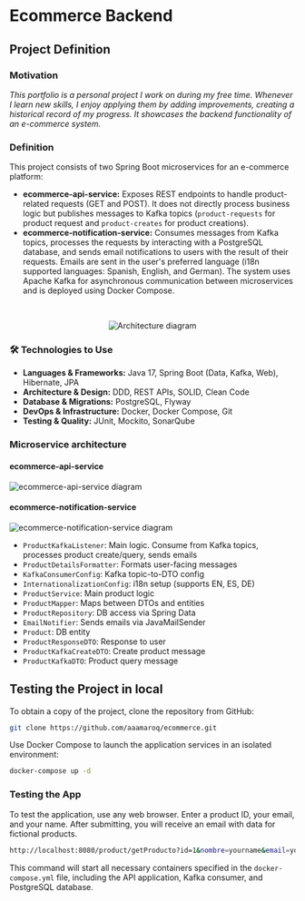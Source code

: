 
# Ecommerce Backend

## Project Definition
### Motivation
*This portfolio is a personal project I work on during my free time. Whenever I learn new skills, I enjoy applying them by adding improvements, creating a historical record of my progress. It showcases the backend functionality of an e-commerce system.*
### Definition
This project consists of two Spring Boot microservices for an e-commerce platform:
- **ecommerce-api-service:** Exposes REST endpoints to handle product-related requests (GET and POST). It does not directly process business logic but publishes messages to Kafka topics (`product-requests` for product request and `product-creates` for product creations).
- **ecommerce-notification-service:** Consumes messages from Kafka topics, processes the requests by interacting with a PostgreSQL database, and sends email notifications to users with the result of their requests. Emails are sent in the user's preferred language (i18n supported languages: Spanish, English, and German).
The system uses Apache Kafka for asynchronous communication between microservices and is deployed using Docker Compose.
<br>
<p align="center">
  <img src="https://uml.planttext.com/plantuml/png/dPHDRzim38Rl1VeVk5oQ04bysMcdvcljiXRpwlHSq3AR294bJv8R5CF--oZPJfCsABgTR4iYtuVaQrqwZzRNfJe_-oIrK7L1jLMmyRvoNvB4ucwybdvJvxKZAupsfFrOc3Af5EeGDtA-K39FPfz7QLYwlxr9IdIUB2yzp3W2fIOxhgB6-LbArXdT3-c6qBldHu-V6Ud2mTLY1QWBI7zaAx3qgoRd7NW3VaCmIR_r1Y53zipPouUfgNM1zhbFZ5Co776UHVSEpQdU07w7680zIHyhcP5zaZ5W7ppYvP5hrYDHPQLUmzGO7pxl5ep4285cmuoAeBAcg8K7nhIIN2GNbj1BezqOqZfNqcrueoJdS4snak_uk4L-gQHmur3F8PasNZvA4JESGZpSVuUL4xgQHO_4Xe5NC0clAxEMOWYIfsbHS8jtF6AOJuUn1XTdGILAzGPndlUBd2LIu_pQKlRp9ZQ7L6H21NFqcADhiBonhDRrgU2jrnLl0o4VdLGeUCOHE8JUDYs3gJNRnY5VKKWbFNhE61fIwxOHa9FV4MaefR2cxOeBGd_2v9cjDTlHtFU6IuxC5fIkLwiqX8V8mvYEzMMmmPcXkN3HrZZgybn0FvYvAxrR7XnCgwdrFtMYpoZ8HFmFwvnqM2UuzqtZc5DL1N-yWVWdiMYVEyAY-M5sLlhN7k43otIIBEVJsRkfsZiaU_4h79wBmrpY4xPxV4jPlY-QI-IIW-ADz1S0" alt="Architecture diagram" />
</p>

### 🛠️ Technologies to Use

- **Languages & Frameworks:** Java 17, Spring Boot (Data, Kafka, Web), Hibernate, JPA  
- **Architecture & Design:** DDD, REST APIs, SOLID, Clean Code  
- **Database & Migrations:** PostgreSQL, Flyway  
- **DevOps & Infrastructure:** Docker, Docker Compose, Git  
- **Testing & Quality:** JUnit, Mockito, SonarQube

### Microservice architecture

#### ecommerce-api-service

![ecommerce-api-service diagram](https://uml.planttext.com/plantuml/png/pLPHJzmm37xlhuXusI4ufBsUq8a9s8OO0m7QwsHQNoyZJKgIJZ34VrznBjs5-hJidiRBKUVpP_kptVJ8UR2-QrHHl1DdsgFLuANHeEGl-aUKHYzatLbwAae5ph70OyA9vqBqVtlAbA3m6frHFz5ETiLCV4bC0TQWSr3ZZUbiYOIwMBSKBwzfdSFY7iILDLLNecKJ8aX499bCxupnpbjeRz3sSLqVuyPRgUkGGKjE_XeVEdG-Kdo4qXlxH1cziHq6x_sLtLFeazlBEST7XxVOj0fyg2-nv74TM-onswOMl3UGvkV74vB0u32LteLEGXlzB-z-OEddrCx8zTf7RurIQ4CJuy7nO8yjlF_JNN_LtIdfbcWfLyOUN9B16eqL2L6ZN_bEqgRrfP6qgMbVX9cEW_nQuZMwrcY7fzfB_tIuLd7ucQyqXwgAeHBvqu3imNPXKwNniSJMozv5B45N8yLFu_ddS2gUiqKCV9zGevNbm3F1nvaOdhWInZclytq39IlQxu744US5-gMfFjYwQr3xhyOJSW3npEjlaNOO4rA07w5OlsMM-DzMU5gErsoR9OkfdEc5kJMjBDEts3IPAWQmjwexdUf9c-OyUrl4BkSSWaJVDDiPNyHkEe-znSK9vATUF2TrYOthyNrbFm4FmKKRBnTFfmr8DMZGX-VYyJGnjeO6Hp9BMeGJqok2mLQXAwsayNk3VkY05bJCwCAiuxl9Wkyn0ysG7AyTBqKAonU2JXJekeCQ6NqOxlzHdQWBdmWcDIVodLNq9PAln7WcPQJ8ZV-ozcsb1EXAuEFgmQ82UhijPUkAJSkmytv7JATp-iqPu1dThI2rAxX-feGCOZDTCRgZYUTymmNTENIyItgNR8OU7CoPJkJ0eqBvJb65N70gMNGfk6zH9aGMRc0l2kwkpX6JTHYCFPYktB_W-NkNOoduMM04o46c4XoXhhf65Ry1)


#### ecommerce-notification-service

![ecommerce-notification-service diagram](https://uml.planttext.com/plantuml/png/nLTDRzms4BthLmYvH6wp0NerWaKQhnsuZPiWDd8jnj98PKgHAaajiYtwtokH6db7r1B60aLyMMduvl5nFeRoM-l0kBwLsSlyIgjQDBq19xJAhoHOYpOhnz_yLZaqog-057_xXu3F_ydouU_75gs51kzrRqeiBlBB_ExOalsRJLI_Glqd3BwsRz5mZixegY-TH-mUFXBe1agdpS6JBcnlxfqHgdcLV-AksvZmoY0uF8-M4snNrVhV3y8wLFvS3eIADYbxOr2v1FQCC_tFcxEJ3sbycGzFL1WBZLCcDmfQ73ODPC64BGYvi4rdkQq6-mTDLWcgwQ4v8g3YMLL5cn9RVhaE-tsoxi31f58xKH-kkR0p973kH0mw8yhHjjFzeyHWgz2MHdI-wJZwhnwK4-wGN_h-Qz04km4tO6QQIDfdj9rMTWvDMiixqUom52t8nAu9dQI7K_aw-G9ILE2qcVIz7ojEbBFvpSEM1Ex9Dj3Cww7WXVM6ed9wM7mOY_bHQucWmYxNtqhqidWKVjFkHlUgcfTp_EPGLVR9WUREAOzY6chpUI_2ZZVQjE0S6hxZ3Xq8QUTLEXiRZT5Wz0fgxnDuWeW9LF2YvjbzbKjTWiInU_p31SiCqTw0a4Y4yPcu3vVoSrKzUIwxDRMzZnCDcPNEeQL5xzwZsOUo_CGC31J5cT3Hoj7a6P8hQk71ryVlZ9d6s9UZQeoATdKiR-An_7mUDc6VKJ8XKMMuizuZ9QjOdCB7XLd61Esrg1X1s9jpB5IT6AcSRsFGQhd7K0j5D48lvZe9rK6fPSKn6HTbyHaxRSLuFmKbtCQWTz1rSqdCxrd0r49La_tTuROgH2ZbeEsZxtcGb9ZflctGBJelTerRC_XQsBF0qWtnZ1igH8iwQQTR42g_qnLA7Z2ArApdUmxyfvnuAbD3YPcWfpXpD837l3mh8HJKU2mUfI5e2ObFwGW8qk0qfIz97kNOwMiVlZCIp0NVgjg0TMOmz8RQWiqgolLNsCFTOBz7LVbQ_uKPfZ0DpuM_CkcJplQFNx5qHvP7NHtcLsfcIgNqN_ds3z7PRFsxwyLFB_8VDXl_cpelnQGC7visozR-2NZzUkjP-0JhBTeKFDwKdBBbnFKkyziCMxsMDfljyWfAu-BBvwG3Ise2jj2VG2wkXnE2OcWIkLBm6Gy9Xr5JdmRHCEO0okJg9rW2csMCbIsjhgJhyxGFYm3BdKSjcYzxE_pshVmF)

- `ProductKafkaListener`: Main logic. Consume from Kafka topics, processes product create/query, sends emails  
- `ProductDetailsFormatter`: Formats user-facing messages  
- `KafkaConsumerConfig`: Kafka topic-to-DTO config  
- `InternationalizationConfig`: i18n setup (supports EN, ES, DE)  
- `ProductService`: Main product logic  
- `ProductMapper`: Maps between DTOs and entities  
- `ProductRepository`: DB access via Spring Data  
- `EmailNotifier`: Sends emails via JavaMailSender  
- `Product`: DB entity  
- `ProductResponseDTO`: Response to user  
- `ProductKafkaCreateDTO`: Create product message  
- `ProductKafkaDTO`: Product query message  


## Testing the Project in local
To obtain a copy of the project, clone the repository from GitHub:

```bash
git clone https://github.com/aaamaroq/ecommerce.git
```
Use Docker Compose to launch the application services in an isolated environment:

```bash
docker-compose up -d
```

### Testing the App
To test the application, use any web browser. Enter a product ID, your email, and your name. After submitting, you will receive an email with data for fictional products.
```bash
http://localhost:8080/product/getProducto?id=1&nombre=yourname&email=yourmail@mail.com
```

This command will start all necessary containers specified in the `docker-compose.yml` file, including the API application, Kafka consumer, and PostgreSQL database.
